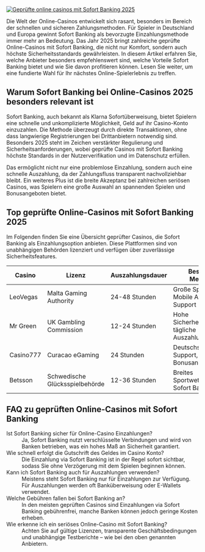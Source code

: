 [![Geprüfte online casinos mit Sofort Banking 2025](https://123-caf.pages.dev/gitsignup.png)](https://vrmoo.ru/Bt82HjjY)

<p>Die Welt der Online-Casinos entwickelt sich rasant, besonders im Bereich der schnellen und sicheren Zahlungsmethoden. Für Spieler in Deutschland und Europa gewinnt Sofort Banking als bevorzugte Einzahlungsmethode immer mehr an Bedeutung. Das Jahr 2025 bringt zahlreiche geprüfte Online-Casinos mit Sofort Banking, die nicht nur Komfort, sondern auch höchste Sicherheitsstandards gewährleisten. In diesem Artikel erfahren Sie, welche Anbieter besonders empfehlenswert sind, welche Vorteile Sofort Banking bietet und wie Sie davon profitieren können. Lesen Sie weiter, um eine fundierte Wahl für Ihr nächstes Online-Spielerlebnis zu treffen.</p>  <h2>Warum Sofort Banking bei Online-Casinos 2025 besonders relevant ist</h2> <p>Sofort Banking, auch bekannt als Klarna Sofortüberweisung, bietet Spielern eine schnelle und unkomplizierte Möglichkeit, Geld auf ihr Casino-Konto einzuzahlen. Die Methode überzeugt durch direkte Transaktionen, ohne dass langwierige Registrierungen bei Drittanbietern notwendig sind. Besonders 2025 steht im Zeichen verstärkter Regulierung und Sicherheitsanforderungen, wobei geprüfte Casinos mit Sofort Banking höchste Standards in der Nutzerverifikation und im Datenschutz erfüllen.</p> <p>Das ermöglicht nicht nur eine problemlose Einzahlung, sondern auch eine schnelle Auszahlung, da der Zahlungsfluss transparent nachvollziehbar bleibt. Ein weiteres Plus ist die breite Akzeptanz bei zahlreichen seriösen Casinos, was Spielern eine große Auswahl an spannenden Spielen und Bonusangeboten bietet.</p>  <h2>Top geprüfte Online-Casinos mit Sofort Banking 2025</h2> <p>Im Folgenden finden Sie eine Übersicht geprüfter Casinos, die Sofort Banking als Einzahlungsoption anbieten. Diese Plattformen sind von unabhängigen Behörden lizenziert und verfügen über zuverlässige Sicherheitsfeatures.</p>  <table>   <thead>     <tr>       <th>Casino</th>       <th>Lizenz</th>       <th>Auszahlungsdauer</th>       <th>Besondere Merkmale</th>     </tr>   </thead>   <tbody>     <tr>       <td>LeoVegas</td>       <td>Malta Gaming Authority</td>       <td>24-48 Stunden</td>       <td>Große Spielauswahl, Mobile App, schneller Support</td>     </tr>     <tr>       <td>Mr Green</td>       <td>UK Gambling Commission</td>       <td>12-24 Stunden</td>       <td>Hohe Sicherheitsstandards, tägliche Auszahlungen</td>     </tr>     <tr>       <td>Casino777</td>       <td>Curacao eGaming</td>       <td>24 Stunden</td>       <td>Deutschsprachiger Support, attraktive Bonusangebote</td>     </tr>     <tr>       <td>Betsson</td>       <td>Schwedische Glücksspielbehörde</td>       <td>12-36 Stunden</td>       <td>Breites Sportwettenangebot, Sofort Banking inkl.</td>     </tr>   </tbody> </table>  <h2>FAQ zu geprüften Online-Casinos mit Sofort Banking</h2> <dl>   <dt>Ist Sofort Banking sicher für Online-Casino Einzahlungen?</dt>   <dd>Ja, Sofort Banking nutzt verschlüsselte Verbindungen und wird von Banken betrieben, was ein hohes Maß an Sicherheit garantiert.</dd>      <dt>Wie schnell erfolgt die Gutschrift des Geldes im Casino Konto?</dt>   <dd>Die Einzahlung via Sofort Banking ist in der Regel sofort sichtbar, sodass Sie ohne Verzögerung mit dem Spielen beginnen können.</dd>      <dt>Kann ich Sofort Banking auch für Auszahlungen verwenden?</dt>   <dd>Meistens steht Sofort Banking nur für Einzahlungen zur Verfügung. Für Auszahlungen werden oft Banküberweisung oder E-Wallets verwendet.</dd>      <dt>Welche Gebühren fallen bei Sofort Banking an?</dt>   <dd>In den meisten geprüften Casinos sind Einzahlungen via Sofort Banking gebührenfrei, manche Banken können jedoch geringe Kosten erheben.</dd>      <dt>Wie erkenne ich ein seriöses Online-Casino mit Sofort Banking?</dt>   <dd>Achten Sie auf gültige Lizenzen, transparente Geschäftsbedingungen und unabhängige Testberichte – wie bei den oben genannten Anbietern.</dd> </dl>
